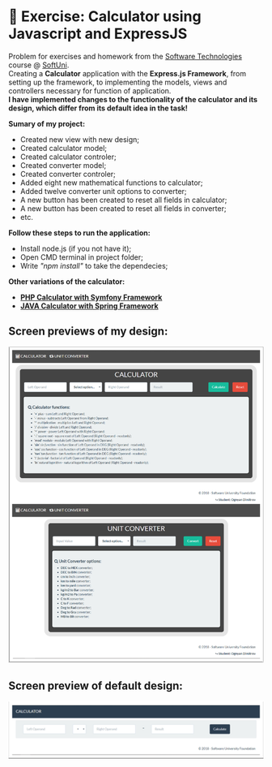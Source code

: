 # :triangular_ruler: Exercise: Calculator using Javascript and ExpressJS

Problem for exercises and homework from the [Software Technologies](https://github.com/OgnyanDD/Software-Technologies) course @ [SoftUni](https://softuni.bg/).<br/>
Creating a **Calculator** application with the **Express.js Framework**, from setting up the framework, to implementing the models, views and controllers necessary for function of application.<br/>
**I have implemented changes to the functionality of the calculator and its design, which differ from its default idea in the task!**<br/>

**Sumary of my project:**
* Created new view with new design;
* Created calculator model;
* Created calculator controler;
* Created converter model;
* Created converter controler;
* Added eight new mathematical functions to calculator;
* Added twelve converter unit options to converter;
* A new button has been created to reset all fields in calculator;
* A new button has been created to reset all fields in converter;
* etc.<br/>

**Follow these steps to run the application:**
- Install node.js (if you not have it);
- Open CMD terminal in project folder;
- Write *"npm install"* to take the dependecies;<br/>

**Other variations of the calculator:**
* [**PHP Calculator with Symfony Framework**](https://github.com/OgnyanDD/Software-Technologies/tree/master/TF17.%20PHP%20MVC%20AND%20SYMFONY%20OVERVIEW%20-%20EX%20(CALCULATOR))
* [**JAVA Calculator with Spring Framework**](https://github.com/OgnyanDD/Software-Technologies/tree/master/TF23.%20JAVA%20BASIC%20WEB%20-%20EX%20(CALCULATOR))

## Screen previews of my design:
![My Design](https://github.com/OgnyanDD/Web-Calculator/blob/master/pic's/MyDesign.png)
<br/>
## Screen preview of default design:
![Default Design](https://github.com/OgnyanDD/Web-Calculator/blob/master/pic's/DefaultDesign.png)
